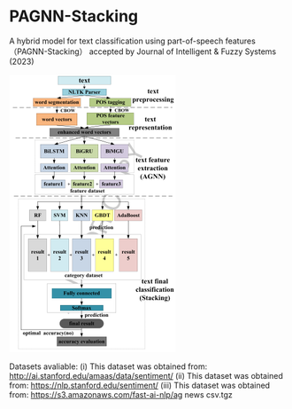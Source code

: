 # PAGNN-Stacking
A hybrid model for text classification using part-of-speech features （PAGNN-Stacking） accepted by Journal of Intelligent & Fuzzy Systems (2023)

<img src="image/PAGNN-Stacking.png" alt="PAGNN-Stacking model">

Datasets avaliable:
(i) This dataset was obtained from: http://ai.stanford.edu/amaas/data/sentiment/
(ii) This dataset was obtained from: https://nlp.stanford.edu/sentiment/
(iii) This dataset was obtained from: https://s3.amazonaws.com/fast-ai-nlp/ag news csv.tgz
